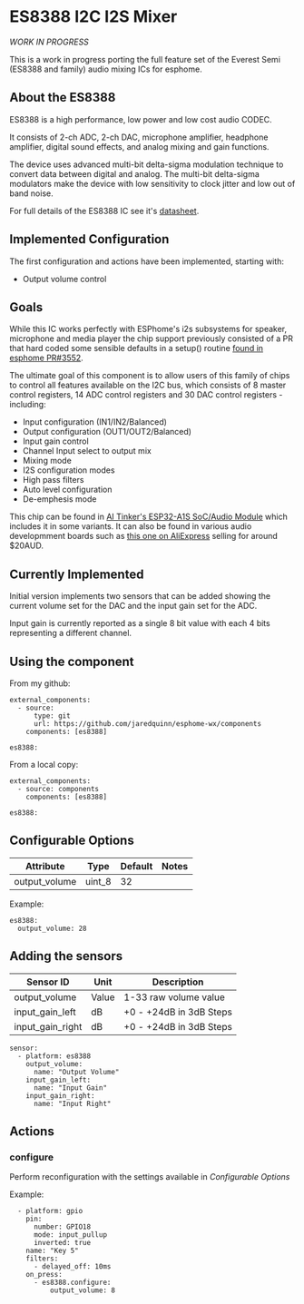 # ES8388 I2C I2S Mixer

*WORK IN PROGRESS*

This is a work in progress porting the full feature set of the Everest Semi (ES8388 and family) audio mixing ICs for esphome.

## About the ES8388

ES8388 is a high performance, low power and low cost audio CODEC.

It consists of 2-ch ADC, 2-ch DAC, microphone amplifier, headphone amplifier, digital sound effects, and analog mixing and gain functions.

The device uses advanced multi-bit delta-sigma modulation technique to convert data between digital and analog. The multi-bit delta-sigma modulators make the device with low sensitivity to clock jitter and low out of band noise.

For full details of the ES8388 IC see it's [datasheet](http://www.everest-semi.com/pdf/ES8388%20DS.pdf).

## Implemented Configuration

The first configuration and actions have been implemented, starting with:

* Output volume control

## Goals

While this IC works perfectly with ESPhome's i2s subsystems for speaker, microphone and media player the chip support previously consisted of a PR that hard coded some sensible defaults in a setup() routine [found in esphome PR#3552](https://github.com/esphome/esphome/pull/3552).

The ultimate goal of this component is to allow users of this family of chips to control all features available on the I2C bus, which consists of 8 master control registers, 14 ADC control registers and 30 DAC control registers - including:

* Input configuration (IN1/IN2/Balanced)
* Output configuration (OUT1/OUT2/Balanced)
* Input gain control
* Channel Input select to output mix
* Mixing mode
* I2S configuration modes
* High pass filters
* Auto level configuration
* De-emphesis mode

This chip can be found in [AI Tinker's ESP32-A1S SoC/Audio Module](https://docs.ai-thinker.com/en/esp32-a1s) which includes it in some variants.
It can also be found in various audio developmment boards such as [this one on AliExpress](https://www.aliexpress.com/i/1005003572034387.html) selling for around $20AUD.


## Currently Implemented

Initial version implements two sensors that can be added showing the current volume set for the DAC and the input gain set for the ADC.

Input gain is currently reported as a single 8 bit value with each 4 bits representing a different channel.

## Using the component

From my github:

```
external_components:
  - source: 
      type: git
      url: https://github.com/jaredquinn/esphome-wx/components
    components: [es8388]

es8388:
```

From a local copy:

```
external_components:
  - source: components
    components: [es8388]

es8388:
```

## Configurable Options


|Attribute|Type|Default|Notes|
|---------|----|-------|-----|
|output\_volume|uint\_8|32| |

Example:
```
es8388:
  output_volume: 28

```

## Adding the sensors

|Sensor ID|Unit|Description|
|---------|----|-----------|
|output\_volume|Value|1-33 raw volume value|
|input\_gain\_left|dB|+0 - +24dB in 3dB Steps|
|input\_gain\_right|dB|+0 - +24dB in 3dB Steps|


```
sensor:
  - platform: es8388
    output_volume:
      name: "Output Volume"
    input_gain_left:
      name: "Input Gain"
    input_gain_right:
      name: "Input Right"
```

## Actions

### configure

Perform reconfiguration with the settings available in _Configurable Options_

Example:

```
  - platform: gpio
    pin:
      number: GPIO18
      mode: input_pullup
      inverted: true
    name: "Key 5"
    filters:
      - delayed_off: 10ms
    on_press:
      - es8388.configure:
          output_volume: 8
```

